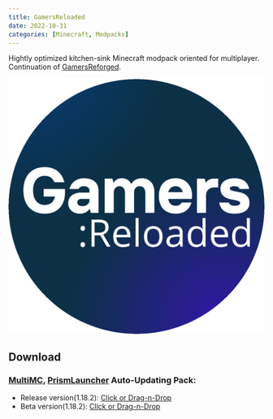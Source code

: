 ```yaml
---
title: GamersReloaded
date: 2022-10-31
categories: [Minecraft, Modpacks]
---
```


Hightly optimized kitchen-sink Minecraft modpack oriented for multiplayer. Continuation of [GamersReforged](/posts/GamersReforged/).

![Icon](/images/GamersReloaded.png)

## Download
### [MultiMC](https://multimc.org/), [PrismLauncher](https://prismlauncher.org/) Auto-Updating Pack:
- Release version(1.18.2): [Click or Drag-n-Drop](/GamersReloaded/GamersReloaded.zip)
- Beta version(1.18.2): [Click or Drag-n-Drop](/GamersReloaded/GamersReloaded-Beta.zip)
